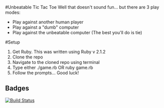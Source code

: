 #Unbeatable Tic Tac Toe
Well that doesn't sound fun... but there are 3 play modes:
- Play against another human player
- Play against a "dumb" computer
- Play against the unbeatable computer (The best you'll do is tie)

#Setup
1. Get Ruby. This was written using Ruby v 2.1.2
2. Clone the repo
3. Navigate to the cloned repo using terminal
4. Type either ./game.rb OR ruby game.rb
5. Follow the prompts... Good luck!
## Badges
[![Build Status](https://travis-ci.org/Zrp200/UnbeatableTicTacToe.svg?branch=master)](https://travis-ci.org/Zrp200/UnbeatableTicTacToe)
